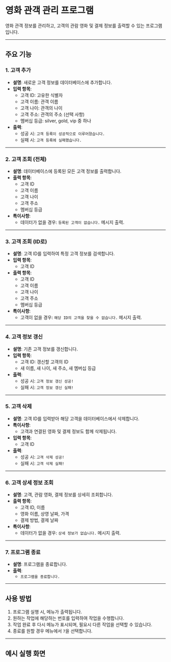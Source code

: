 # 영화 관객 관리 프로그램

영화 관객 정보를 관리하고, 고객의 관람 영화 및 결제 정보를 출력할 수 있는 프로그램입니다.

---

## 주요 기능

### 1. 고객 추가
- **설명**: 새로운 고객 정보를 데이터베이스에 추가합니다.
- **입력 항목**:
  - 고객 ID: 고유한 식별자
  - 고객 이름: 관객 이름
  - 고객 나이: 관객의 나이
  - 고객 주소: 관객의 주소 (선택 사항)
  - 멤버십 등급: silver, gold, vip 중 하나
- **출력**:
  - 성공 시: `고객 등록이 성공적으로 이루어졌습니다.`
  - 실패 시: `고객 등록에 실패했습니다.`

---

### 2. 고객 조회 (전체)
- **설명**: 데이터베이스에 등록된 모든 고객 정보를 출력합니다.
- **출력 항목**:
  - 고객 ID
  - 고객 이름
  - 고객 나이
  - 고객 주소
  - 멤버십 등급
- **특이사항**:
  - 데이터가 없을 경우: `등록된 고객이 없습니다.` 메시지 출력.

---

### 3. 고객 조회 (ID로)
- **설명**: 고객 ID를 입력하여 특정 고객 정보를 검색합니다.
- **입력 항목**:
  - 고객 ID
- **출력 항목**:
  - 고객 ID
  - 고객 이름
  - 고객 나이
  - 고객 주소
  - 멤버십 등급
- **특이사항**:
  - 고객이 없을 경우: `해당 ID의 고객을 찾을 수 없습니다.` 메시지 출력.

---

### 4. 고객 정보 갱신
- **설명**: 기존 고객 정보를 갱신합니다.
- **입력 항목**:
  - 고객 ID: 갱신할 고객의 ID
  - 새 이름, 새 나이, 새 주소, 새 멤버십 등급
- **출력**:
  - 성공 시: `고객 정보 갱신 성공!`
  - 실패 시: `고객 정보 갱신 실패!`

---

### 5. 고객 삭제
- **설명**: 고객 ID를 입력받아 해당 고객을 데이터베이스에서 삭제합니다.
- **특이사항**:
  - 고객과 연결된 영화 및 결제 정보도 함께 삭제됩니다.
- **입력 항목**:
  - 고객 ID
- **출력**:
  - 성공 시: `고객 삭제 성공!`
  - 실패 시: `고객 삭제 실패!`

---

### 6. 고객 상세 정보 조회
- **설명**: 고객, 관람 영화, 결제 정보를 상세히 조회합니다.
- **출력 항목**:
  - 고객 ID, 이름
  - 영화 이름, 상영 날짜, 가격
  - 결제 방법, 결제 날짜
- **특이사항**:
  - 데이터가 없을 경우: `상세 정보가 없습니다.` 메시지 출력.

---

### 7. 프로그램 종료
- **설명**: 프로그램을 종료합니다.
- **출력**:
  - `프로그램을 종료합니다.`

---

## 사용 방법
1. 프로그램 실행 시, 메뉴가 출력됩니다.
2. 원하는 작업에 해당하는 번호를 입력하여 작업을 수행합니다.
3. 작업 완료 후 다시 메뉴가 표시되며, 필요시 다른 작업을 선택할 수 있습니다.
4. 종료를 원할 경우 메뉴에서 `7`을 선택합니다.

---

## 예시 실행 화면

